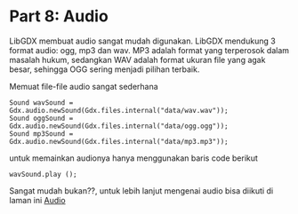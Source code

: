 # Part 8: Audio

LibGDX membuat audio sangat mudah digunakan. LibGDX mendukung 3 format audio: ogg, mp3 dan wav. MP3 adalah format yang terperosok dalam masalah hukum, sedangkan WAV adalah format ukuran file yang agak besar, sehingga OGG sering menjadi pilihan terbaik.

Memuat file-file audio sangat sederhana

```
Sound wavSound = Gdx.audio.newSound(Gdx.files.internal("data/wav.wav"));
Sound oggSound = Gdx.audio.newSound(Gdx.files.internal("data/ogg.ogg"));
Sound mp3Sound = Gdx.audio.newSound(Gdx.files.internal("data/mp3.mp3"));
```

untuk memainkan audionya hanya menggunakan baris code berikut
``` 
wavSound.play (); 
```
Sangat mudah bukan??, untuk lebih lanjut mengenai audio bisa diikuti di laman ini [Audio](http://www.gamefromscratch.com/post/2013/11/19/LibGDX-Tutorial-8-Audio.aspx)
